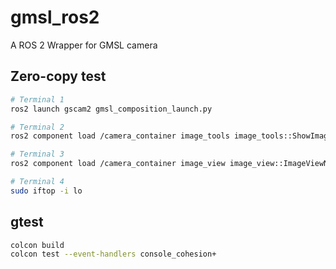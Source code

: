 # gmsl_ros2
A ROS 2 Wrapper for GMSL camera

## Zero-copy test

```bash
# Terminal 1
ros2 launch gscam2 gmsl_composition_launch.py

# Terminal 2
ros2 component load /camera_container image_tools image_tools::ShowImage -r image:=/camera/image_raw -n receiver1

# Terminal 3
ros2 component load /camera_container image_view image_view::ImageViewNode -r image:=/camera/image_raw -n receiver2

# Terminal 4
sudo iftop -i lo
```

## gtest

```bash
colcon build
colcon test --event-handlers console_cohesion+
```